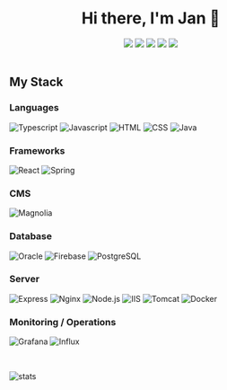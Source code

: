 <h1 align="center" > Hi there, I'm Jan 👋 </h1>
<div style="text-align:center">
<img src="https://img.shields.io/badge/Twitter-1DA1F2?style=for-the-badge&logo=twitter&logoColor=white" href="[twitter]">
<img src="https://img.shields.io/badge/GitHub-100000?style=for-the-badge&logo=github&logoColor=white" href="[github]">
<img src="https://img.shields.io/badge/xing-E4405F?style=for-the-badge&logo=xing&color=849E0B&logoColor=white" href="[xing]">
<img src="https://img.shields.io/badge/LinkedIn-0077B5?style=for-the-badge&logo=linkedin&logoColor=white" href="[linkedin]">
<img src="https://img.shields.io/badge/Instagram-E4405F?style=for-the-badge&logo=instagram&logoColor=white" href="[instagram]">
</div>
<br />

## My Stack

### Languages

![Typescript](https://img.shields.io/static/v1?logo=typescript&label=&message=TypeScript&style=for-the-badge&color=000000&logoColor=white)
![Javascript](https://img.shields.io/static/v1?logo=javascript&label=&message=JavaScript&style=for-the-badge&color=f0db4f&logoColor=black)
![HTML](https://img.shields.io/static/v1?logo=HTML5&label=&message=html&style=for-the-badge&color=E34F26&logoColor=white)
![CSS](https://img.shields.io/static/v1?logo=CSS3&label=&message=css&style=for-the-badge&color=1572B6)
![Java](https://img.shields.io/static/v1?logo=java&label=&message=Java&style=for-the-badge&color=f89820)

### Frameworks

![React](https://img.shields.io/static/v1?logo=react&label=&message=REACT&style=for-the-badge&color=61DAFB&logoColor=black)
![Spring](https://img.shields.io/static/v1?logo=spring&label=&message=spring&style=for-the-badge&color=green&logoColor=white)

### CMS

![Magnolia](https://img.shields.io/static/v1?logo=magnolia&label=&message=Magnolia&style=for-the-badge&color=green&logoColor=white)

### Database

![Oracle](https://img.shields.io/static/v1?logo=oracle&label=&message=Oracle%20DB&style=for-the-badge&color=red&logoColor=white)
![Firebase](https://img.shields.io/static/v1?logo=firebase&label=&message=FIREBASE&style=for-the-badge&color=FFCA28&logoColor=black)
![PostgreSQL](https://img.shields.io/static/v1?logo=postgresql&label=&message=POSTGRESQL&style=for-the-badge&color=336791&logoColor=white)

### Server

![Express](https://img.shields.io/static/v1?logo=express&label=&message=EXPRESS&style=for-the-badge&color=000000&logoColor=white)
![Nginx](https://img.shields.io/static/v1?logo=nginx&label=&message=NGINX&style=for-the-badge&color=009639&logoColor=white)
![Node.js](https://img.shields.io/static/v1?logo=node-dot-js&label=&message=NODE.JS&style=for-the-badge&color=339933&logoColor=white)
![IIS](https://img.shields.io/static/v1?logo=microsoft&label=&message=iis&style=for-the-badge&color=blue&logoColor=white)
![Tomcat](https://img.shields.io/static/v1?logo=Apache%20Tomcat&label=&message=tomcat&style=for-the-badge&color=454343&logoColor=white)
![Docker](https://img.shields.io/static/v1?logo=docker&label=&message=docker&style=for-the-badge&color=2996ED&logoColor=white)

### Monitoring / Operations
![Grafana](https://img.shields.io/static/v1?logo=grafana&label=&message=Grafana&style=for-the-badge&color=141619)
![Influx](https://img.shields.io/static/v1?logo=influxdb&label=&message=InfluxDB&style=for-the-badge&color=33ADF6&logoColor=white)

<br />

![stats](https://github-readme-stats-alpha-cyan.vercel.app/api?username=janhartje&show_icons=true&hide_border=true&count_private=true&bg_color=30,909,ff0000&hide_rank=true&title_color=fff&text_color=fff&icon_color=fff)

[twitter]: https://twitter.com/janhartje
[github]: https://github.com/janhartje
[instagram]: https://instagram.com/janhartje
[linkedin]: https://www.linkedin.com/in/jan-hartje-78b7b7166/
[xing]: https://www.xing.com/profile/Jan_Hartje2
